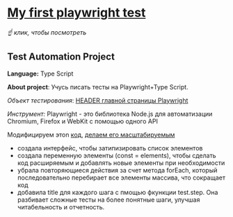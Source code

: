# [My first playwright test](https://github.com/elenka9/playwright_2/blob/main/playwright.config.ts)


*☝️ клик, чтобы посмотреть*


## Test Automation Project


**Language:** Type Script


**About project**: Учусь писать тесты на Playwright+Type Script.


*Объект тестирования*: [HEADER главной страницы Playwright](https://playwright.dev/)


*Инструмент:*  Playwright - это библиотека Node.js для автоматизации Chromium, Firefox и WebKit с помощью одного API


Модифицируем этоn [код](https://github.com/elenka9/playwright_1/blob/main/tests/mainPage.spec.ts), [делаем его масштабируемым](https://github.com/elenka9/playwright_2/blob/main/tests/mainPage.spec.ts)

- создала интерфейс, чтобы затипизировать список элементов
- создала переменную элементы (const = elements), чтобы сделать код расширяемым и добавлять новые элементы при необходимости
- убрала повторяющиеся действия за счет метода forEach, который последовательно перебирает все элементы массива, что сокращает код
- добавила title для каждого шага с пмощью фкункции test.step. Она разбивает сложные тесты на более понятные шаги, улучшая читабельность и отчетность.
